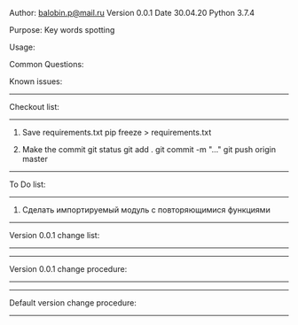 Author: balobin.p@mail.ru
Version 0.0.1
Date 30.04.20
Python 3.7.4

Purpose:
Key words spotting

Usage:

Common Questions:

Known issues:

************************************************************************************************************************
Checkout list:
************************************************************************************************************************
1. Save requirements.txt
pip freeze > requirements.txt

2. Make the commit
git status
git add .
git commit -m "..."
git push origin master

************************************************************************************************************************
To Do list:
************************************************************************************************************************
1. Сделать импортируемый модуль с повторяющимися функциями

************************************************************************************************************************
Version 0.0.1 change list:
************************************************************************************************************************

************************************************************************************************************************
Version 0.0.1 change procedure:
************************************************************************************************************************

************************************************************************************************************************
Default version change procedure:
************************************************************************************************************************

